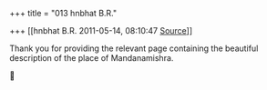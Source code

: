 +++
title = "013 hnbhat B.R."

+++
[[hnbhat B.R.	2011-05-14, 08:10:47 [Source](https://groups.google.com/g/samskrita/c/I19avTgBZ7U)]]



Thank you for providing the relevant page containing the beautiful description of the place of Mandanamishra.



